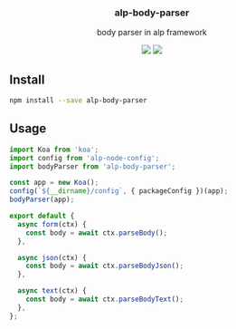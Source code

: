 <h3 align="center">
  alp-body-parser
</h3>

<p align="center">
  body parser in alp framework
</p>

<p align="center">
  <a href="https://npmjs.org/package/alp-body-parser"><img src="https://img.shields.io/npm/v/alp-body-parser.svg?style=flat-square"></a>
  <a href="https://david-dm.org/christophehurpeau/alp?path=packages/alp-body-parser"><img src="https://david-dm.org/christophehurpeau/alp.svg?path=packages/alp-body-parser?style=flat-square"></a>
</p>

## Install

```bash
npm install --save alp-body-parser
```

## Usage

```js
import Koa from 'koa';
import config from 'alp-node-config';
import bodyParser from 'alp-body-parser';

const app = new Koa();
config(`${__dirname}/config`, { packageConfig })(app);
bodyParser(app);
```

```js
export default {
  async form(ctx) {
    const body = await ctx.parseBody();
  },

  async json(ctx) {
    const body = await ctx.parseBodyJson();
  },

  async text(ctx) {
    const body = await ctx.parseBodyText();
  },
};
```
